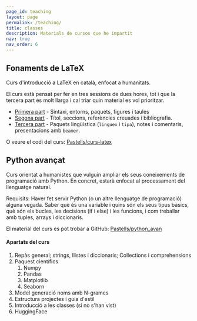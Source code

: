 ```yaml
---
page_id: teaching
layout: page
permalink: /teaching/
title: classes
description: Materials de cursos que he impartit
nav: true
nav_order: 6
---
```


## Fonaments de LaTeX

Curs d'introducció a LaTeX en català, enfocat a humanitats.

El curs està pensat per fer en tres sessions de dues hores, tot i que la tercera part és molt llarga i cal triar quin material es vol prioritzar.

- [Primera part](https://raw.github.com/pastells/curs-latex/master/ca/part1.pdf?dl=1) - Sintaxi, entorns, paquets, figures i taules
- [Segona part](https://raw.github.com/pastells/curs-latex/master/ca/part2.pdf?dl=1) - Títol, seccions, referències creuades i bibliografia.
- [Tercera part](https://raw.github.com/pastells/curs-latex/master/ca/part3.pdf?dl=1) - Paquets lingüística (`linguex` i `tipa`), notes i comentaris, presentacions amb `beamer`.

O veure el codi del curs: [Pastells/curs-latex](https://github.com/Pastells/curs-latex)


## Python avançat

Curs orientat a humanistes que vulguin ampliar els seus coneixements de programació amb Python.
En concret, estarà enfocat al processament del llenguatge natural.

Requisits: Haver fet servir Python (o un altre llenguatge de programació) alguna vegada. Saber què és una variable i quins són els seus tipus bàsics, què són els bucles, les decisions (if i else) i les funcions, i com treballar amb tuples, arrays i diccionaris.

El material del curs es pot trobar a GitHub: [Pastells/python_avan](https://github.com/Pastells/python_avan)

#### Apartats del curs

1. Repàs general; strings, llistes i diccionaris; Collections i comprehensions
2. Paquest científics
    1. Numpy
    2. Pandas
    3. Matplotlib
    4. Seaborn
3. Model generació noms amb N-grames
4. Estructura projectes i guia d'estil
5. Introducció a les classes (si no s'han vist)
6. HuggingFace
